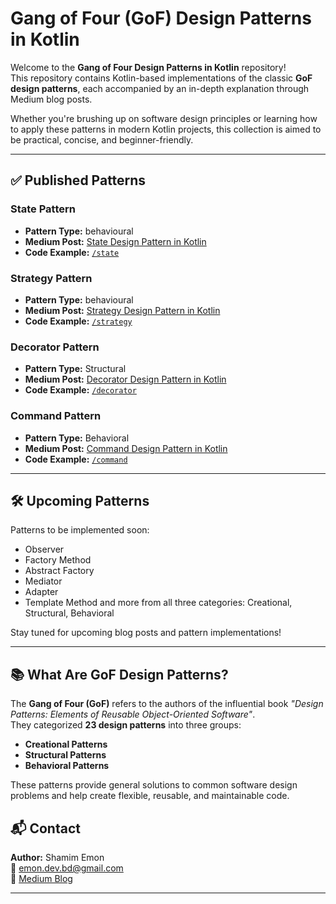 # Gang of Four (GoF) Design Patterns in Kotlin

Welcome to the **Gang of Four Design Patterns in Kotlin** repository!  
This repository contains Kotlin-based implementations of the classic **GoF design patterns**, each accompanied by an in-depth explanation through Medium blog posts.

Whether you're brushing up on software design principles or learning how to apply these patterns in modern Kotlin projects, this collection is aimed to be practical, concise, and beginner-friendly.

---

## ✅ Published Patterns

###  State Pattern
- **Pattern Type:** behavioural 
- **Medium Post:** [State Design Pattern in Kotlin](https://medium.com/@emon.dev.bd/state-design-pattern-in-kotlin-5427e80bdb96)
- **Code Example:** [`/state`](https://github.com/shamim-emon/GangOfFourDesignPatterns/tree/main/src/main/kotlin/behavioral/state)

###  Strategy Pattern
- **Pattern Type:** behavioural 
- **Medium Post:** [Strategy Design Pattern in Kotlin](https://medium.com/@emon.dev.bd/strategy-design-pattern-in-kotlin-e9d61ad78ffb)
- **Code Example:** [`/strategy`](https://github.com/shamim-emon/GangOfFourDesignPatterns/tree/main/src/main/kotlin/behavioral/strategy)

### Decorator Pattern
- **Pattern Type:** Structural
- **Medium Post:** [Decorator Design Pattern in Kotlin](https://medium.com/@emon.dev.bd/decorator-design-pattern-in-kotlin-368c64eff571)
- **Code Example:** [`/decorator`](https://github.com/shamim-emon/GangOfFourDesignPatterns/tree/main/src/main/kotlin/structural/decorator)

### Command Pattern
- **Pattern Type:** Behavioral
- **Medium Post:** [Command Design Pattern in Kotlin](https://medium.com/@emon.dev.bd/command-design-pattern-in-kotlin-445e1219c327)
- **Code Example:** [`/command`](https://github.com/shamim-emon/GangOfFourDesignPatterns/tree/main/src/main/kotlin/behavioral/command)


---

## 🛠️ Upcoming Patterns

Patterns to be implemented soon:
- Observer
- Factory Method
- Abstract Factory
- Mediator
- Adapter
- Template Method  and more from all three categories: Creational, Structural, Behavioral

Stay tuned for upcoming blog posts and pattern implementations!

---

## 📚 What Are GoF Design Patterns?

The **Gang of Four (GoF)** refers to the authors of the influential book *"Design Patterns: Elements of Reusable Object-Oriented Software"*.  
They categorized **23 design patterns** into three groups:
- **Creational Patterns**
- **Structural Patterns**
- **Behavioral Patterns**

These patterns provide general solutions to common software design problems and help create flexible, reusable, and maintainable code.


## 📬 Contact

**Author:** Shamim Emon  
📧 [emon.dev.bd@gmail.com](mailto:emon.dev.bd@gmail.com)  
📝 [Medium Blog](https://medium.com/@emon.dev.bd)

---

<!--## 📄 License

This project is licensed under the MIT License. See the [LICENSE](./LICENSE) file for details. ->
